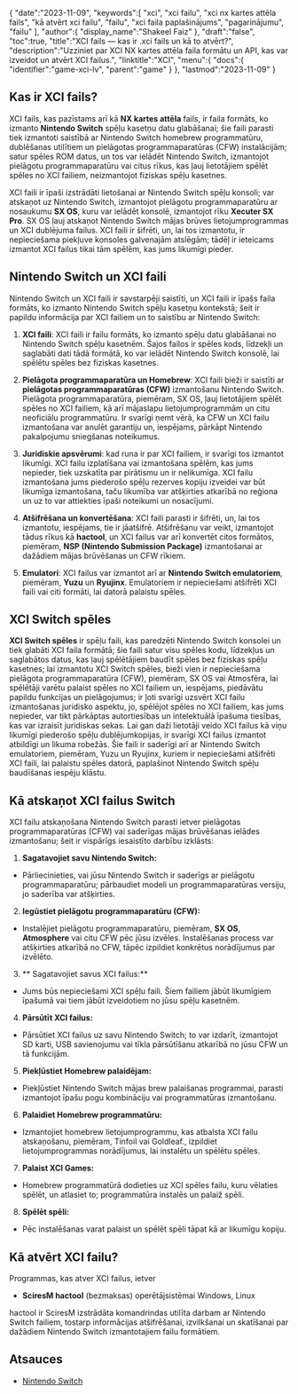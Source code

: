{
   "date":"2023-11-09",
   "keywords":[
"xci",
"xci failu",
"xci nx kartes attēla fails",
"kā atvērt xci failu",
"failu",
"xci faila paplašinājums",
"pagarinājumu",
"failu"
],
   "author":{
      "display_name":"Shakeel Faiz"
},
   "draft":"false",
   "toc":true,
   "title":"XCI fails — kas ir .xci fails un kā to atvērt?",
   "description":"Uzziniet par XCI NX kartes attēla faila formātu un API, kas var izveidot un atvērt XCI failus.",
   "linktitle":"XCI",
   "menu":{
      "docs":{
         "identifier":"game-xci-lv",
         "parent":"game"
}
},
   "lastmod":"2023-11-09"
}

## Kas ir XCI fails?

XCI fails, kas pazīstams arī kā **NX kartes attēla** fails, ir faila formāts, ko izmanto **Nintendo Switch** spēļu kasetņu datu glabāšanai; šie faili parasti tiek izmantoti saistībā ar Nintendo Switch homebrew programmatūru, dublēšanas utilītiem un pielāgotas programmaparatūras (CFW) instalācijām; satur spēles ROM datus, un tos var ielādēt Nintendo Switch, izmantojot pielāgotu programmaparatūru vai citus rīkus, kas ļauj lietotājiem spēlēt spēles no XCI failiem, neizmantojot fiziskas spēļu kasetnes.

XCI faili ir īpaši izstrādāti lietošanai ar Nintendo Switch spēļu konsoli; var atskaņot uz Nintendo Switch, izmantojot pielāgotu programmaparatūru ar nosaukumu **SX OS**, kuru var ielādēt konsolē, izmantojot rīku **Xecuter SX Pro**. SX OS ļauj atskaņot Nintendo Switch mājas brūves lietojumprogrammas un XCI dublējuma failus. XCI faili ir šifrēti, un, lai tos izmantotu, ir nepieciešama piekļuve konsoles galvenajām atslēgām; tādēļ ir ieteicams izmantot XCI failus tikai tām spēlēm, kas jums likumīgi pieder.

## Nintendo Switch un XCI faili

Nintendo Switch un XCI faili ir savstarpēji saistīti, un XCI faili ir īpašs faila formāts, ko izmanto Nintendo Switch spēļu kasetņu kontekstā; šeit ir papildu informācija par XCI failiem un to saistību ar Nintendo Switch:

1.  **XCI faili**: XCI faili ir failu formāts, ko izmanto spēļu datu glabāšanai no Nintendo Switch spēļu kasetnēm. Šajos failos ir spēles kods, līdzekļi un saglabāti dati tādā formātā, ko var ielādēt Nintendo Switch konsolē, lai spēlētu spēles bez fiziskas kasetnes.
    
2.  **Pielāgota programmaparatūra un Homebrew**: XCI faili bieži ir saistīti ar **pielāgotas programmaparatūras (CFW)** izmantošanu Nintendo Switch. Pielāgota programmaparatūra, piemēram, SX OS, ļauj lietotājiem spēlēt spēles no XCI failiem, kā arī mājaslapu lietojumprogrammām un citu neoficiālu programmatūru. Ir svarīgi ņemt vērā, ka CFW un XCI failu izmantošana var anulēt garantiju un, iespējams, pārkāpt Nintendo pakalpojumu sniegšanas noteikumus.
    
3.  **Juridiskie apsvērumi**: kad runa ir par XCI failiem, ir svarīgi tos izmantot likumīgi. XCI failu izplatīšana vai izmantošana spēlēm, kas jums nepieder, tiek uzskatīta par pirātismu un ir nelikumīga. XCI failu izmantošana jums piederošo spēļu rezerves kopiju izveidei var būt likumīga izmantošana, taču likumība var atšķirties atkarībā no reģiona un uz to var attiekties īpaši noteikumi un nosacījumi.
    
4.  **Atšifrēšana un konvertēšana**: XCI faili parasti ir šifrēti, un, lai tos izmantotu, iespējams, tie ir jāatšifrē. Atšifrēšanu var veikt, izmantojot tādus rīkus kā **hactool**, un XCI failus var arī konvertēt citos formātos, piemēram, **NSP (Nintendo Submission Package)** izmantošanai ar dažādiem mājas brūvēšanas un CFW rīkiem.
    
5.  **Emulatori**: XCI failus var izmantot arī ar **Nintendo Switch emulatoriem**, piemēram, **Yuzu** un **Ryujinx**. Emulatoriem ir nepieciešami atšifrēti XCI faili vai citi formāti, lai datorā palaistu spēles.

## XCI Switch spēles

**XCI Switch spēles** ir spēļu faili, kas paredzēti Nintendo Switch konsolei un tiek glabāti XCI faila formātā; šie faili satur visu spēles kodu, līdzekļus un saglabātos datus, kas ļauj spēlētājiem baudīt spēles bez fiziskas spēļu kasetnes; lai izmantotu XCI Switch spēles, bieži vien ir nepieciešama pielāgota programmaparatūra (CFW), piemēram, SX OS vai Atmosfēra, lai spēlētāji varētu palaist spēles no XCI failiem un, iespējams, piedāvātu papildu funkcijas un pielāgojumus; ir ļoti svarīgi uzsvērt XCI failu izmantošanas juridisko aspektu, jo, spēlējot spēles no XCI failiem, kas jums nepieder, var tikt pārkāptas autortiesības un intelektuālā īpašuma tiesības, kas var izraisīt juridiskas sekas. Lai gan daži lietotāji veido XCI failus kā viņu likumīgi piederošo spēļu dublējumkopijas, ir svarīgi XCI failus izmantot atbildīgi un likuma robežās. Šie faili ir saderīgi arī ar Nintendo Switch emulatoriem, piemēram, Yuzu un Ryujinx, kuriem ir nepieciešami atšifrēti XCI faili, lai palaistu spēles datorā, paplašinot Nintendo Switch spēļu baudīšanas iespēju klāstu.

## Kā atskaņot XCI failus Switch

XCI failu atskaņošana Nintendo Switch parasti ietver pielāgotas programmaparatūras (CFW) vai saderīgas mājas brūvēšanas ielādes izmantošanu; šeit ir vispārīgs iesaistīto darbību izklāsts:

1.  **Sagatavojiet savu Nintendo Switch:**
    
- Pārliecinieties, vai jūsu Nintendo Switch ir saderīgs ar pielāgotu programmaparatūru; pārbaudiet modeli un programmaparatūras versiju, jo saderība var atšķirties.
2.  **Iegūstiet pielāgotu programmaparatūru (CFW):**
    
- Instalējiet pielāgotu programmaparatūru, piemēram, **SX OS**, **Atmosphere** vai citu CFW pēc jūsu izvēles. Instalēšanas process var atšķirties atkarībā no CFW, tāpēc izpildiet konkrētus norādījumus par izvēlēto.
3.  ** Sagatavojiet savus XCI failus:**
    
- Jums būs nepieciešami XCI spēļu faili. Šiem failiem jābūt likumīgiem īpašumā vai tiem jābūt izveidotiem no jūsu spēļu kasetnēm.
4.  **Pārsūtīt XCI failus:**
    
- Pārsūtiet XCI failus uz savu Nintendo Switch; to var izdarīt, izmantojot SD karti, USB savienojumu vai tīkla pārsūtīšanu atkarībā no jūsu CFW un tā funkcijām.
5.  **Piekļūstiet Homebrew palaidējam:**
    
- Piekļūstiet Nintendo Switch mājas brew palaišanas programmai, parasti izmantojot īpašu pogu kombināciju vai programmatūras izmantošanu.
6.  **Palaidiet Homebrew programmatūru:**
    
- Izmantojiet homebrew lietojumprogrammu, kas atbalsta XCI failu atskaņošanu, piemēram, Tinfoil vai Goldleaf., izpildiet lietojumprogrammas norādījumus, lai instalētu un spēlētu spēles.
7.  **Palaist XCI Games:**
    
- Homebrew programmatūrā dodieties uz XCI spēles failu, kuru vēlaties spēlēt, un atlasiet to; programmatūra instalēs un palaiž spēli.
8.  **Spēlēt spēli:**
    
- Pēc instalēšanas varat palaist un spēlēt spēli tāpat kā ar likumīgu kopiju.

## Kā atvērt XCI failu?

Programmas, kas atver XCI failus, ietver

- **SciresM hactool** (bezmaksas) operētājsistēmai Windows, Linux

hactool ir SciresM izstrādāta komandrindas utilīta darbam ar Nintendo Switch failiem, tostarp informācijas atšifrēšanai, izvilkšanai un skatīšanai par dažādiem Nintendo Switch izmantotajiem failu formātiem.

## Atsauces
* [Nintendo Switch](https://en.wikipedia.org/wiki/Nintendo_Switch)
